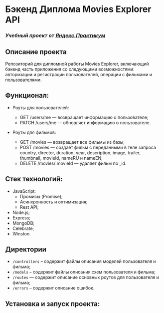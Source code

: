 # Бэкенд Диплома Movies Explorer API
### *Учебный проект от [Яндекс.Практикум](https://practicum.yandex.ru/web/)*

## Описание проекта
Репозиторий для дипломной работы Movies Explorer, включающий бэкенд часть приложения со следующими возможностями: авторизации и регистрации пользователей, операции с фильмами и пользователями.

## Функционал:
- Роуты для пользователей:
    - GET /users/me — возвращает информацию о пользователе;
    - PATCH /users/me — обновляет информацию о пользователе.

- Роуты для фильмов:
    - GET /movies — возвращает все фильмы из базы;
    - POST /movies — создаёт фильм с переданными в теле запроса country, director, duration, year, description, image, trailer, thumbnail, movieId, nameRU и nameEN;
    - DELETE /movies/:movieId — удаляет фильм по _id.

## Стек технологий:
- JavaScript:
    - Промисы (Promise);
    - Асинхронность и оптимизация;
    - Rest API;
- Node.js;
- Express;
- MongoDB;
- Сelebrate;
- Winston.

## Директории
* `/controllers` – содержит файлы описания моделей пользователя и фильма;
* `/models` – содержит файлы описания схем пользователя и фильма;
* `/routes` — содержит описание основных роутов для пользователя и фильма;
* `/errors` – содержит описание ошибок.

## Установка и запуск проекта:
